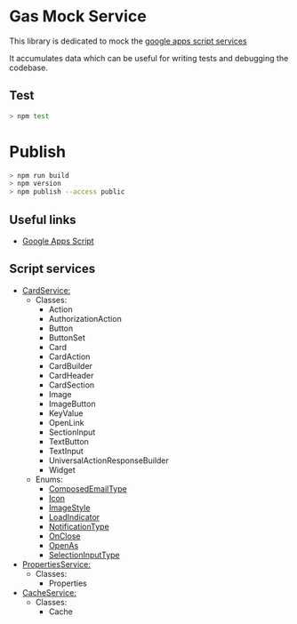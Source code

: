 # Gas Mock Service

This library is dedicated to mock the [google apps script services](https://developers.google.com/apps-script/reference/) 

It accumulates data which can be useful for writing tests and debugging the codebase.

## Test
```bash
> npm test
```

# Publish

```bash
> npm run build
> npm version
> npm publish --access public
```

## Useful links

  * [Google Apps Script](https://developers.google.com/apps-script/)

## Script services

* [CardService:](https://developers.google.com/apps-script/reference/card-service/card-service)
  * Classes:
    * Action
    * AuthorizationAction
    * Button
    * ButtonSet
    * Card
    * CardAction
    * CardBuilder
    * CardHeader
    * CardSection
    * Image
    * ImageButton
    * KeyValue
    * OpenLink
    * SectionInput
    * TextButton
    * TextInput
    * UniversalActionResponseBuilder
    * Widget
  * Enums:
    * [ComposedEmailType](https://developers.google.com/apps-script/reference/card-service/composed-email-type)
    * [Icon](https://developers.google.com/apps-script/reference/card-service/icon)
    * [ImageStyle](https://developers.google.com/apps-script/reference/card-service/image-style)
    * [LoadIndicator](https://developers.google.com/apps-script/reference/card-service/load-indicator)
    * [NotificationType](https://developers.google.com/apps-script/reference/card-service/notification-type)
    * [OnClose](https://developers.google.com/apps-script/reference/card-service/on-close)
    * [OpenAs](https://developers.google.com/apps-script/reference/card-service/open-as)
    * [SelectionInputType](https://developers.google.com/apps-script/reference/card-service/selection-input-type)
* [PropertiesService:](https://developers.google.com/apps-script/reference/properties/properties-service)
  * Classes:
    * Properties
* [CacheService:](https://developers.google.com/apps-script/reference/cache/cache-service)
  * Classes:
    * Cache